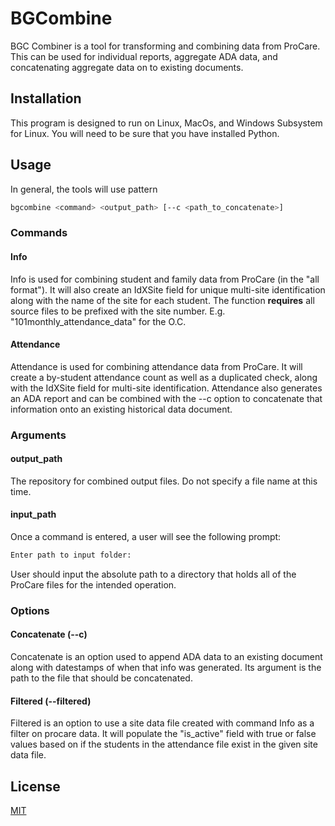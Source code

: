 
# BGCombine
BGC Combiner is a tool for transforming and combining data from ProCare.  This can be used for individual reports, aggregate ADA data, and concatenating aggregate data on to existing documents.

## Installation

This program is designed to run on Linux, MacOs, and Windows Subsystem for Linux.
You will need to be sure that you have installed Python.

## Usage
In general, the tools will use pattern
```bash
bgcombine <command> <output_path> [--c <path_to_concatenate>]
```
### Commands
#### Info
Info is used for combining student and family data from ProCare (in the "all format"). It will also create an IdXSite field for unique multi-site identification along with the name of the site for each student. The function **requires** all source files to be prefixed with the site number. E.g. "101monthly_attendance_data" for the O.C.
#### Attendance
Attendance is used for combining attendance data from ProCare. It will create a by-student attendance count as well as a duplicated check, along with the IdXSite field for multi-site identification.  Attendance also generates an ADA report and can be combined with the --c option to concatenate that information onto an existing historical data document.
### Arguments
#### output_path
The repository for combined output files. Do not specify a file name at this time.
#### input_path
Once a command is entered, a user will see the following prompt:
```bash
Enter path to input folder:
```
User should input the absolute path to a directory that holds all of the ProCare files for the intended operation.

### Options
#### Concatenate (--c)
Concatenate is an option used to append ADA data to an existing document along with datestamps of when that info was generated.  Its argument is the path to the file that should be concatenated.
#### Filtered (--filtered)
Filtered is an option to use a site data file created with command Info as a filter on procare data.  It will populate the "is_active" field with true or false values based on if the students in the attendance file exist in the given site data file.


## License

[MIT](https://choosealicense.com/licenses/mit/)
